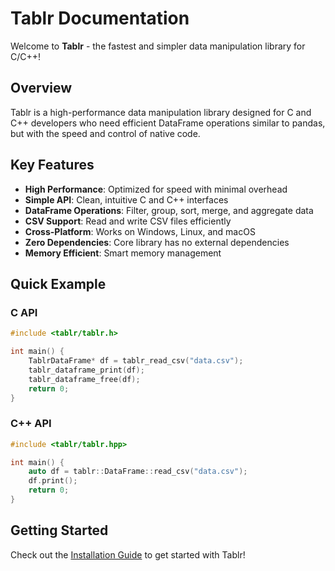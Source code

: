 # Tablr Documentation

Welcome to **Tablr** - the fastest and simpler data manipulation library for C/C++!

## Overview

Tablr is a high-performance data manipulation library designed for C and C++ developers who need efficient DataFrame operations similar to pandas, but with the speed and control of native code.

## Key Features

- **High Performance**: Optimized for speed with minimal overhead
- **Simple API**: Clean, intuitive C and C++ interfaces
- **DataFrame Operations**: Filter, group, sort, merge, and aggregate data
- **CSV Support**: Read and write CSV files efficiently
- **Cross-Platform**: Works on Windows, Linux, and macOS
- **Zero Dependencies**: Core library has no external dependencies
- **Memory Efficient**: Smart memory management

## Quick Example

### C API
```c
#include <tablr/tablr.h>

int main() {
    TablrDataFrame* df = tablr_read_csv("data.csv");
    tablr_dataframe_print(df);
    tablr_dataframe_free(df);
    return 0;
}
```

### C++ API
```cpp
#include <tablr/tablr.hpp>

int main() {
    auto df = tablr::DataFrame::read_csv("data.csv");
    df.print();
    return 0;
}
```

## Getting Started

Check out the [Installation Guide](getting-started/installation.md) to get started with Tablr!
